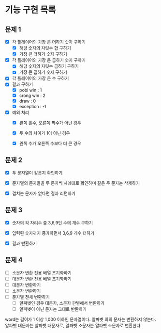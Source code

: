 # 기능 구현 목록

## 문제 1
- [x] 각 플레이어의 가장 큰 더하기 숫자 구하기
  - [x] 해당 숫자의 자릿수 합 구하기
  - [x] 가장 큰 더하기 숫자 구하기

- [x] 각 플레이어의 가장 큰 곱하기 숫자 구하기
  - [x] 해당 숫자의 자릿수 곱하기 구하기
  - [x] 가장 큰 곱하기 숫자 구하기

- [x] 각 플레이어의 가장 큰 수 구하기
- [x] 결과 구하기
  - [x] pobi win : 1
  - [x] crong win : 2
  - [x] draw : 0
  - [x] exception : -1

- [x] 예외 처리
  - [x] 왼쪽 홀수, 오른쪽 짝수가 아닌 경우
  - [x] 두 수의 차이가 1이 아닌 경우
  - [x] 왼쪽 수가 오른쪽 수보다 더 큰 경우


## 문제 2
- [x] 두 문자열이 같은지 확인하기
- [x] 문자열의 문자들을 두 문자씩 차례대로 확인하며 같은 두 문자는 삭제하기
- [x] 겹치는 문자가 없다면 결과 리턴하기


## 문제 3
- [x] 숫자의 각 자리수 중 3,6,9인 수의 개수 구하기
- [x] 입력된 숫자까지 증가하면서 3,6,9 개수 더하기
- [x] 결과 반환하기


## 문제 4
- [ ] 소문자 변환 전용 배열 초기화하기
- [ ] 대문자 변환 전용 배열 초기화하기
- [ ] 대문자 변환하기
- [ ] 소문자 변환하기
- [ ] 문자열 전체 변환하기
  - [ ] 알파벳인 경우 대문자, 소문자 판별해서 변환하기
  - [ ] 알파벳이 아닌 문자는 그대로 반환하기

word는 길이가 1 이상 1,000 이하인 문자열이다.
알파벳 외의 문자는 변환하지 않는다.
알파벳 대문자는 알파벳 대문자로, 알파벳 소문자는 알파벳 소문자로 변환한다.